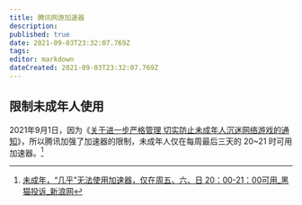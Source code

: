 ```yaml
---
title: 腾讯网游加速器
description: 
published: true
date: 2021-09-03T23:32:07.769Z
tags: 
editor: markdown
dateCreated: 2021-09-03T23:32:07.769Z
---
```


## 限制未成年人使用

2021年9月1日，因为《[关于进一步严格管理 切实防止未成年人沉迷网络游戏的通知](../rule/关于进一步严格管理%20切实防止未成年人沉迷网络游戏的通知.md)》，所以腾讯加强了加速器的限制，未成年人仅在每周最后三天的 20~21 时可用加速器。[^17354725946]

[^17354725946]: [未成年，“几乎”无法使用加速器，仅在周五、六、日 20：00-21：00可用_黑猫投诉_新浪网](https://web.archive.org/web/20210902015421/https://tousu.sina.com.cn/complaint/view/17354725946/)
